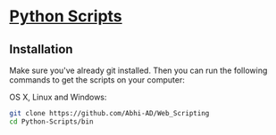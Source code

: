 # [Python Scripts](https://github.com/Abhi-AD/Web_Scripting)
## Installation
Make sure you've already git installed. Then you can run the following commands to get the scripts on your computer:

OS X, Linux and Windows:

```bash
git clone https://github.com/Abhi-AD/Web_Scripting
cd Python-Scripts/bin
```


